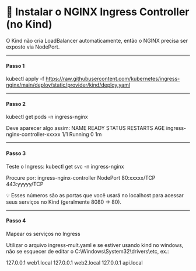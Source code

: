 # 🧩 Instalar o NGINX Ingress Controller (no Kind)

O Kind não cria LoadBalancer automaticamente, então o NGINX precisa ser exposto via NodePort.

---
#### Passo 1
kubectl apply -f https://raw.githubusercontent.com/kubernetes/ingress-nginx/main/deploy/static/provider/kind/deploy.yaml

---
#### Passo 2
kubectl get pods -n ingress-nginx

Deve aparecer algo assim:
NAME                                        READY   STATUS    RESTARTS   AGE
ingress-nginx-controller-xxxxx              1/1     Running   0          1m

---
#### Passo 3
Teste o Ingress:
kubectl get svc -n ingress-nginx

Procure por:
ingress-nginx-controller   NodePort   80:xxxxx/TCP   443:yyyyy/TCP

💡 Esses números são as portas que você usará no localhost para acessar seus serviços no Kind (geralmente 8080 → 80).

---
#### Passo 4
Mapear os serviços no Ingress

Utilizar o arquivo ingress-mult.yaml e se estiver usando kind no windows, não se esquecer de editar o C:\Windows\System32\drivers\etc, ex.:

127.0.0.1 web1.local
127.0.0.1 web2.local
127.0.0.1 api.local
